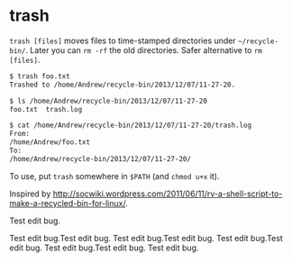 trash
=====

`trash [files]` moves files to time-stamped directories under `~/recycle-bin/`. Later you can `rm -rf` the old directories. Safer alternative to `rm [files]`.

```bash
$ trash foo.txt
Trashed to /home/Andrew/recycle-bin/2013/12/07/11-27-20.

$ ls /home/Andrew/recycle-bin/2013/12/07/11-27-20
foo.txt  trash.log

$ cat /home/Andrew/recycle-bin/2013/12/07/11-27-20/trash.log
From:
/home/Andrew/foo.txt
To:
/home/Andrew/recycle-bin/2013/12/07/11-27-20/
```

To use, put `trash` somewhere in `$PATH` (and `chmod u+x` it).

Inspired by http://socwiki.wordpress.com/2011/06/11/rv-a-shell-script-to-make-a-recycled-bin-for-linux/.

Test edit bug.

Test edit bug.Test edit bug.
Test edit bug.Test edit bug.
Test edit bug.Test edit bug.
Test edit bug.Test edit bug.
Test edit bug.
